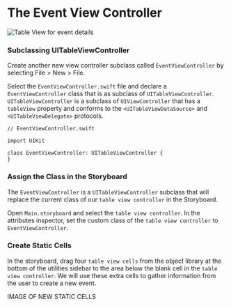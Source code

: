 # The Event View Controller

![Table View for event details](images/ios_app_skeleton_2.png)

### Subclassing UITableViewController

Create another new view controller subclass called `EventViewController` by selecting File > New > File.

Select the `EventViewController.swift` file and declare a `EventViewController` class that is as subclass of `UITableViewController`. `UITableViewController` is a subclass of `UIViewController` that has a `tableView` property and conforms to the `<UITableViewDataSource>` and `<UITableViewDelegate>` protocols.

	// EventViewController.swift
	
	import UIKit
	
	class EventViewController: UITableViewController {
	}
	
### Assign the Class in the Storyboard

The `EventViewController` is a `UITableViewController` subclass that will replace the current class of our `table view controller` in the Storyboard.

Open `Main.storyboard` and select the `table view controller`.
In the attributes inspector, set the custom class of the `table view controller` to `EventViewController`.

### Create Static Cells

In the storyboard, drag four `table view cells` from the object library at the bottom of the utilities sidebar to the area below the blank cell in the `table view controller`.
We will use these extra cells to gather information from the user to create a new event.

IMAGE OF NEW STATIC CELLS

